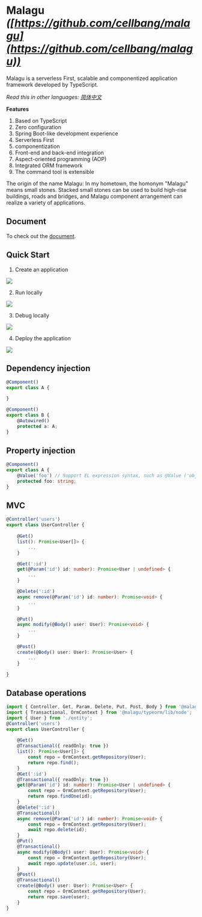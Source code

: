 # Malagu *([https://github.com/cellbang/malagu](https://github.com/cellbang/malagu))*

Malagu is a serverless First, scalable and componentized application framework developed by TypeScript.

*Read this in other languages: [简体中文](README.zh-cn.md)*

**Features**

1. Based on TypeScript
1. Zero configuration
1. Spring Boot-like development experience
1. Serverless First
1. componentization
1. Front-end and back-end integration
1. Aspect-oriented programming (AOP)
1. Integrated ORM framework
1. The command tool is extensible

The origin of the name Malagu: In my hometown, the homonym "Malagu" means small stones. Stacked small stones can be used to build high-rise buildings, roads and bridges, and Malagu component arrangement can realize a variety of applications.

## Document

To check out the [document](https://www.yuque.com/cellbang/malagu).

## Quick Start

1. Create an application

![](https://img.alicdn.com/tfs/TB1BjYFcIKfxu4jSZPfXXb3dXXa-1425-818.gif)

2. Run locally

![](https://gw.alicdn.com/tfs/TB1Vb1rA.Y1gK0jSZFCXXcwqXXa-1425-818.gif)

3. Debug locally

![](https://img.alicdn.com/tfs/TB1j5KtAYj1gK0jSZFuXXcrHpXa-1425-818.gif)

4. Deploy the application

![](https://img.alicdn.com/tfs/TB1SbCnA4z1gK0jSZSgXXavwpXa-1425-818.gif)


## Dependency injection

```typescript
@Component()
export class A {

}

@Component()
export class B {
    @Autowired()
    protected a: A;
}
```

## Property injection

```typescript
@Component()
export class A {
    @Value('foo') // Support EL expression syntax, such as @Value ('obj.xxx'), @Value ('arr [1]'), etc.
    protected foo: string;
}
```

## MVC

```typescript
@Controller('users')
export class UserController {
    
    @Get()
    list(): Promise<User[]> {
        ...
    }

    @Get(':id')
    get(@Param('id') id: number): Promise<User | undefined> {
        ...
    }

    @Delete(':id')
    async remove(@Param('id') id: number): Promise<void> {
        ...
    }

    @Put()
    async modify(@Body() user: User): Promise<void> {
        ...
    }

    @Post()
    create(@Body() user: User): Promise<User> {
        ...
    }

}
```

## Database operations

```typescript
import { Controller, Get, Param, Delete, Put, Post, Body } from '@malagu/mvc/lib/node';
import { Transactional, OrmContext } from '@malagu/typeorm/lib/node';
import { User } from './entity';
@Controller('users')
export class UserController {
    
    @Get()
    @Transactional({ readOnly: true })
    list(): Promise<User[]> {
        const repo = OrmContext.getRepository(User);
        return repo.find();
    }
    @Get(':id')
    @Transactional({ readOnly: true })
    get(@Param('id') id: number): Promise<User | undefined> {
        const repo = OrmContext.getRepository(User);
        return repo.findOne(id);
    }
    @Delete(':id')
    @Transactional()
    async remove(@Param('id') id: number): Promise<void> {
        const repo = OrmContext.getRepository(User);
        await repo.delete(id);
    }
    @Put()
    @Transactional()
    async modify(@Body() user: User): Promise<void> {
        const repo = OrmContext.getRepository(User);
        await repo.update(user.id, user);
    }
    @Post()
    @Transactional()
    create(@Body() user: User): Promise<User> {
        const repo = OrmContext.getRepository(User);
        return repo.save(user);
    }
}
```

